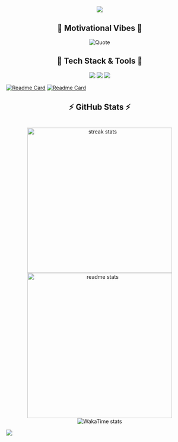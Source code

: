 <h1 align="center">
  <img src="https://readme-typing-svg.herokuapp.com?font=Comfortaa&weight=600&size=30&center=true&duration=3800&pause=&color=1DF72D&width=435&lines=%22Hello%2C+World!%22%F0%9F%91%8B;I'm+Duy+Khiem" />
</h1>

<!-- Dynamic Quote Section -->
<h2 align="center">💬 Motivational Vibes 💬</h2>
<p align="center">
   <img src="https://quotes-github-readme.vercel.app/api?type=horizontal&theme=light" alt="Quote">
</p>

<!-- Tech Stack Section -->
<h2 align="center"> 🚀 Tech Stack & Tools 🧰</h2>
<p align="center">

  <img src="https://skillicons.dev/icons?i=dotnet,supabase,postgres,redis,kafka&theme=light" />
  <img src="https://skillicons.dev/icons?i=c,cpp,cs,java,go,vscode,visualstudio,ts,react,redux,tailwind&theme=light" />
  <img src="https://skillicons.dev/icons?i=azure,gcp,docker,githubactions,arch,ubuntu,git,arduino,unity&theme=light" />
  
  <!-- 🖥️ Backend & Databases 
  <img src="https://skillicons.dev/icons?i=dotnet,supabase,postgres,redis,kafka&theme=light" />
  <!-- 👨‍💻 Programming Languages 
  <img src="https://skillicons.dev/icons?i=c,cpp,cs,java,go&theme=light" />
  <img src="https://skillicons.dev/icons?i=ts,html,css&theme=light" />
  <!-- 🧰 IDEs & Editors 
  <img src="https://skillicons.dev/icons?i=vscode,visualstudio,neovim&theme=light" />
  <!-- 🧱 Frontend & Tooling 
  <img src="https://skillicons.dev/icons?i=react,redux,tailwind&theme=light" />
  <!-- ☁️ DevOps & OS 
  <img src="https://skillicons.dev/icons?i=azure,gcp,docker,githubactions&theme=light" />
  <img src="https://skillicons.dev/icons?i=arch,ubuntu&theme=light" />
  <!-- 🗂️ Version Control 
  <img src="https://skillicons.dev/icons?i=git&theme=light" />
  <!-- 🔌 Hardware & Game Dev 
  <img src="https://skillicons.dev/icons?i=arduino,unity&theme=light" />
  -->
</p> 

[![Readme Card](https://thekhiem7-github-stats.vercel.app/api/pin/?username=the-khiem7&repo=AlohaMarket.Aspire)](https://github.com/AlohaMarket/AlohaMarket.Aspire.git)
[![Readme Card](https://thekhiem7-github-stats.vercel.app/api/top-langs/?username=the-khiem7&theme=transparent&hide_border=true&include_all_commits=true&count_private=true&layout=compact)]()


<!-- GitHub Stats and Streak Section -->
<h2 align="center">⚡ GitHub Stats ⚡</h2>
<br>
<div align="center">
  <img width=390 src="https://github-readme-streak-stats-salesp07.vercel.app/?user=the-khiem7&count_private=true&include_all_commits=true&theme=transparent&hide_border=true" alt="streak stats"/>
  <img width=390 src="https://thekhiem7-github-stats.vercel.app/api?username=the-khiem7&theme=transparent&hide_border=true&include_all_commits=true&count_private=true" alt="readme stats" />
<!--   <img width=325 align="center" src="https://thekhiem7-github-stats.vercel.app/api/top-langs/?username=the-khiem7&theme=transparent&hide_border=true&include_all_commits=true&count_private=true&layout=compact" alt="top langs" /> -->
</div>
<div align="center">
  <img src="https://github-readme-stats.vercel.app/api/wakatime?username=the_khiem7&custom_title=Coding%20Activity&layout=compact&display_format=percent" alt="WakaTime stats"/>
</div>

<p align="left"> 
  <img src="https://komarev.com/ghpvc/?username=the-khiem7&color=0069b4" /> 
</p>

